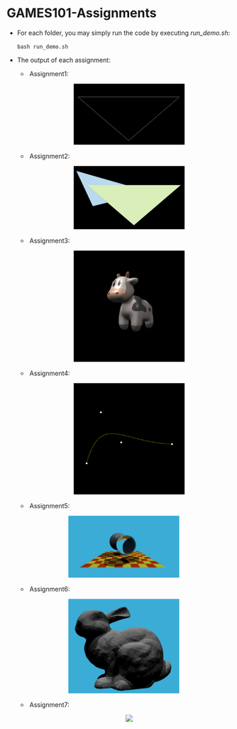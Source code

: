 # GAMES101-Assignments

- For each folder, you may simply run the code by executing *run_demo.sh*:

    ```
    bash run_demo.sh
    ```

- The output of each assignment:
    - ​	Assignment1:

        <p align="center">
        <img src="fig/assignment1.png" width="250"/>
        </p>

    - ​	Assignment2:

      <p align="center">
      <img src="fig/assignment2.png" width="250"/>
      </p>

    - ​	Assignment3:

        <p align="center">
        <img src=".\Assignment3\Code\output\texture.png" width="250"/>
        </p>

    - ​	Assignment4:

        <p align="center">
        <img src="Assignment4\code\output\my_bezier_curve.png" width="250"/>
        </p>

    - ​	Assignment5:

    <p align="center">
    <img src="fig/assignment5.png" width="250"/>
    </p>

    - ​	Assignment6:

    <p align="center">
    <img src="fig/assignment6.png" width="250"/>
    </p>

    - ​	Assignment7:

        <p align="center">
        <img src="fig/assignment7.png" width="250"/>
        </p>

